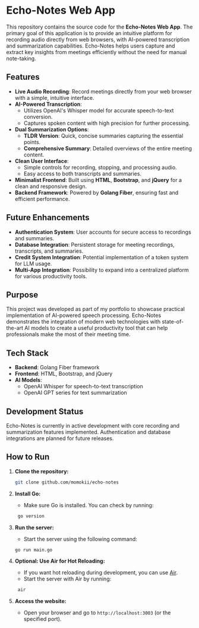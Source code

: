 # Echo-Notes Web App

This repository contains the source code for the **Echo-Notes Web App**. The primary goal of this application is to provide an intuitive platform for recording audio directly from web browsers, with AI-powered transcription and summarization capabilities. Echo-Notes helps users capture and extract key insights from meetings efficiently without the need for manual note-taking.

## Features

- **Live Audio Recording**: Record meetings directly from your web browser with a simple, intuitive interface.
- **AI-Powered Transcription**: 
  - Utilizes OpenAI's Whisper model for accurate speech-to-text conversion.
  - Captures spoken content with high precision for further processing.
- **Dual Summarization Options**:
  - **TLDR Version**: Quick, concise summaries capturing the essential points.
  - **Comprehensive Summary**: Detailed overviews of the entire meeting content.
- **Clean User Interface**: 
  - Simple controls for recording, stopping, and processing audio.
  - Easy access to both transcripts and summaries.
- **Minimalist Frontend**: Built using **HTML**, **Bootstrap**, and **jQuery** for a clean and responsive design.
- **Backend Framework**: Powered by **Golang Fiber**, ensuring fast and efficient performance.

## Future Enhancements

- **Authentication System**: User accounts for secure access to recordings and summaries.
- **Database Integration**: Persistent storage for meeting recordings, transcripts, and summaries.
- **Credit System Integration**: Potential implementation of a token system for LLM usage.
- **Multi-App Integration**: Possibility to expand into a centralized platform for various productivity tools.

## Purpose

This project was developed as part of my portfolio to showcase practical implementation of AI-powered speech processing. Echo-Notes demonstrates the integration of modern web technologies with state-of-the-art AI models to create a useful productivity tool that can help professionals make the most of their meeting time.

## Tech Stack

- **Backend**: Golang Fiber framework
- **Frontend**: HTML, Bootstrap, and jQuery
- **AI Models**: 
  - OpenAI Whisper for speech-to-text transcription
  - OpenAI GPT series for text summarization

## Development Status

Echo-Notes is currently in active development with core recording and summarization features implemented. Authentication and database integrations are planned for future releases.


## How to Run

1. **Clone the repository:**
   ```bash
   git clone github.com/momokii/echo-notes
   ```

2. **Install Go:**
   - Make sure Go is installed. You can check by running:
    ```bash
     go version
     ```

3. **Run the server:**
     - Start the server using the following command:
     ```bash
     go run main.go
     ```

4. **Optional: Use Air for Hot Reloading:**
     - If you want hot reloading during development, you can use [Air](https://github.com/cosmtrek/air).
   - Start the server with Air by running:
    ```bash
     air
     ```

5. **Access the website:**
     - Open your browser and go to `http://localhost:3003` (or the specified port).
